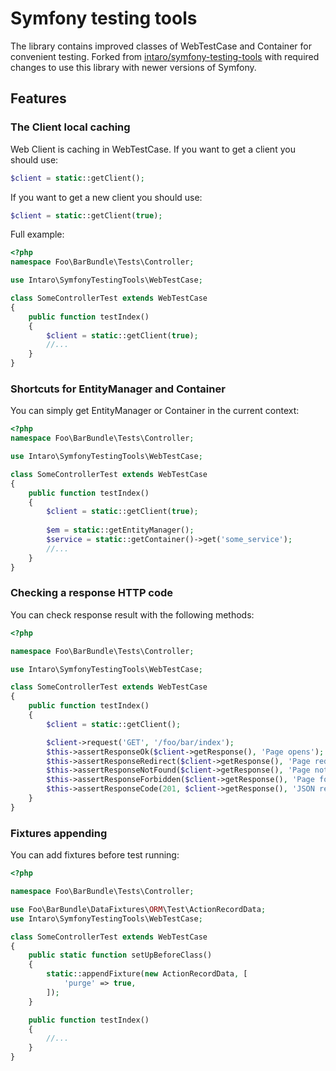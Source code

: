 # Symfony testing tools

The library contains improved classes of WebTestCase and Container for convenient testing. Forked from [intaro/symfony-testing-tools](https://github.com/intaro/symfony-testing-tools) with required changes to use this library with newer versions of Symfony.

## Features

### The Client local caching

Web Client is caching in WebTestCase. If you want to get a client you should use:
```php
$client = static::getClient();
```

If you want to get a new client you should use:
```php
$client = static::getClient(true);
```

Full example:
```php
<?php
namespace Foo\BarBundle\Tests\Controller;

use Intaro\SymfonyTestingTools\WebTestCase;

class SomeControllerTest extends WebTestCase
{
    public function testIndex()
    {
        $client = static::getClient(true);
        //...
    }
}
```

### Shortcuts for EntityManager and Container

You can simply get EntityManager or Container in the current context:

```php
<?php
namespace Foo\BarBundle\Tests\Controller;

use Intaro\SymfonyTestingTools\WebTestCase;

class SomeControllerTest extends WebTestCase
{
    public function testIndex()
    {
        $client = static::getClient(true);
        
        $em = static::getEntityManager();
        $service = static::getContainer()->get('some_service');
        //...
    }
}
```

### Checking a response HTTP code

You can check response result with the following methods:

```php
<?php

namespace Foo\BarBundle\Tests\Controller;

use Intaro\SymfonyTestingTools\WebTestCase;

class SomeControllerTest extends WebTestCase
{
    public function testIndex()
    {
        $client = static::getClient();

        $client->request('GET', '/foo/bar/index');
        $this->assertResponseOk($client->getResponse(), 'Page opens');
        $this->assertResponseRedirect($client->getResponse(), 'Page redirects to other page');
        $this->assertResponseNotFound($client->getResponse(), 'Page not found');
        $this->assertResponseForbidden($client->getResponse(), 'Page forbidden');
        $this->assertResponseCode(201, $client->getResponse(), 'JSON returned', 'application/json');
    }
}
```

### Fixtures appending

You can add fixtures before test running:

```php
<?php

namespace Foo\BarBundle\Tests\Controller;

use Foo\BarBundle\DataFixtures\ORM\Test\ActionRecordData;
use Intaro\SymfonyTestingTools\WebTestCase;

class SomeControllerTest extends WebTestCase
{
    public static function setUpBeforeClass()
    {
        static::appendFixture(new ActionRecordData, [
            'purge' => true,
        ]);
    }

    public function testIndex()
    {
        //...
    }
}
```

